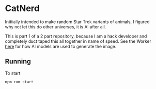# CatNerd

Initiially intended to make random Star Trek variants of animals, I figured why not let this do other universes, it is AI after all.

This is part 1 of a 2 part repository, because I am a hack developer and completely duct taped this all together in name of speed.
See the Worker [here](https://github.com/patHyatt/pico) for how AI models are used to generate the image.

## Running 

To start
```bash
npm run start
```
